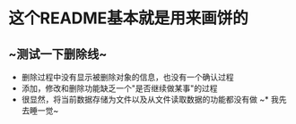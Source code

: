 # 这个README基本就是用来画饼的
## ~测试一下删除线~

* 删除过程中没有显示被删除对象的信息，也没有一个确认过程
* 添加，修改和删除功能缺乏一个"是否继续做某事"的过程
* 很显然，将当前数据存储为文件以及从文件读取数据的功能都没有做
~* 我先去睡一觉~
